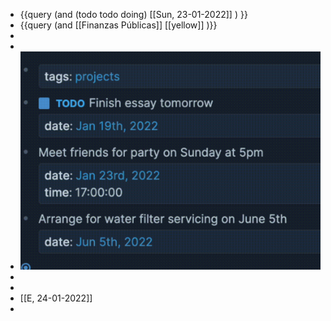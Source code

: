 - {{query (and (todo todo doing) [[Sun, 23-01-2022]] ) }}
- {{query (and [[Finanzas Públicas]] [[yellow]] )}}
-
-
- ![image.png](../assets/image_1642943904681_0.png)
-
-
- [[E, 24-01-2022]]
-